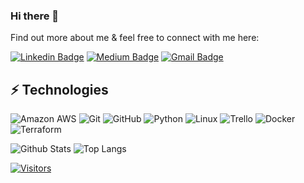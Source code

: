 <!-- LUIT GitHub Profile Template -->

<!-- Keep "Hi there" or replace it with a greeting of your own! -->

### Hi there 👋

<!-- Introduce yourself and give a brief introduction about yourself here.  Also include what tech you're interested in and what you are currently learning -->

Find out more about me & feel free to connect with me here:

<!-- Replace the fields below with the information requested. Remember to remove the encapsulating <> characters. For spaces in names, use %20 (e.g. Broadus%20Palmer) -->

[![Linkedin Badge](https://img.shields.io/badge/-Ryan%20Small-blue?style=flat-square&logo=Linkedin&logoColor=white&link=www.linkedin.com/in/ryan-small-7960a8184)](www.linkedin.com/in/ryan-small-7960a8184)
[![Medium Badge](https://img.shields.io/badge/Ryan%20Small-12100E?style=flat-square&logo=medium&logoColor=white&link=https://medium.com/@ryan.smalls)](https://medium.com/@ryan.smalls)
[![Gmail Badge](https://img.shields.io/badge/-ryan.smalls42@gmail.com-c14438?style=flat-square&logo=Gmail&logoColor=white&link=mailto:ryan.smalls42@gmail.com)](mailto:ryan.smalls42@gmail.com)

## ⚡ Technologies

<!-- Check out the Badges folder for more badges -->

![Amazon AWS](https://img.shields.io/badge/Amazon%20AWS-232F3E?style=flat-square&logo=amazon-aws)
![Git](https://img.shields.io/badge/-Git-black?style=flat-square&logo=git)
![GitHub](https://img.shields.io/badge/-GitHub-181717?style=flat-square&logo=github)
![Python](https://img.shields.io/badge/-Python-black?style=flat-square&logo=Python)
![Linux](https://img.shields.io/badge/Linux-FCC624?style=flat-square&logo=linux&logoColor=black)
![Trello](https://img.shields.io/badge/Trello-%23026AA7.svg?style=flat-square&logo=Trello&logoColor=white)
![Docker](https://img.shields.io/badge/docker-%230db7ed.svg?style=for-the-badge&logo=docker&logoColor=white)
![Terraform](https://img.shields.io/badge/terraform-%235835CC.svg?style=for-the-badge&logo=terraform&logoColor=white)

<!-- Replace the fields below with the information requested. Remember to remove the encapsulating <> characters. -->

![Github Stats](https://github-readme-stats.vercel.app/api?username=smallrunners&count_private=true&show_icons=true&include_all_commits=true)
![Top Langs](https://github-readme-stats.vercel.app/api/top-langs/?username=smallrunners&hide=TeX&layout=compact)


[![Visitors](https://api.visitorbadge.io/api/visitors?path=smallrunners%2Fsmallrunners&label=VISITORS&countColor=%23263759)](https://visitorbadge.io/status?path=smallrunners%2Fsmallrunners)
